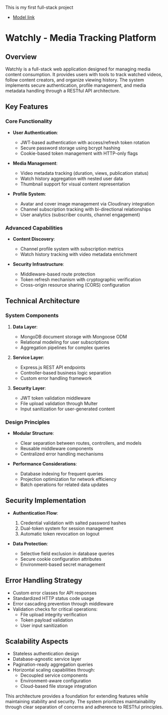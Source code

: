 This is my first full-stack project
- [Model link](https://app.eraser.io/workspace/YtPqZ1VogxGy1jzIDkzj)

# Watchly - Media Tracking Platform  

## Overview  
Watchly is a full-stack web application designed for managing media content consumption. It provides users with tools to track watched videos, follow content creators, and organize viewing history. The system implements secure authentication, profile management, and media metadata handling through a RESTful API architecture.  

## Key Features  

### Core Functionality  
- **User Authentication**:  
  - JWT-based authentication with access/refresh token rotation  
  - Secure password storage using bcrypt hashing  
  - Cookie-based token management with HTTP-only flags  

- **Media Management**:  
  - Video metadata tracking (duration, views, publication status)  
  - Watch history aggregation with nested user data  
  - Thumbnail support for visual content representation  

- **Profile System**:  
  - Avatar and cover image management via Cloudinary integration  
  - Channel subscription tracking with bi-directional relationships  
  - User analytics (subscriber counts, channel engagement)  

### Advanced Capabilities  
- **Content Discovery**:  
  - Channel profile system with subscription metrics  
  - Watch history tracking with video metadata enrichment  

- **Security Infrastructure**:  
  - Middleware-based route protection  
  - Token refresh mechanism with cryptographic verification  
  - Cross-origin resource sharing (CORS) configuration  

## Technical Architecture  

### System Components  
1. **Data Layer**:  
   - MongoDB document storage with Mongoose ODM  
   - Relational modeling for user subscriptions  
   - Aggregation pipelines for complex queries  

2. **Service Layer**:  
   - Express.js REST API endpoints  
   - Controller-based business logic separation  
   - Custom error handling framework  

3. **Security Layer**:  
   - JWT token validation middleware  
   - File upload validation through Multer  
   - Input sanitization for user-generated content  

### Design Principles  
- **Modular Structure**:  
  - Clear separation between routes, controllers, and models  
  - Reusable middleware components  
  - Centralized error handling mechanisms  

- **Performance Considerations**:  
  - Database indexing for frequent queries  
  - Projection optimization for network efficiency  
  - Batch operations for related data updates  

## Security Implementation  
- **Authentication Flow**:  
  1. Credential validation with salted password hashes  
  2. Dual-token system for session management  
  3. Automatic token revocation on logout  

- **Data Protection**:  
  - Selective field exclusion in database queries  
  - Secure cookie configuration attributes  
  - Environment-based secret management  

## Error Handling Strategy  
- Custom error classes for API responses  
- Standardized HTTP status code usage  
- Error cascading prevention through middleware  
- Validation checks for critical operations:  
  - File upload integrity verification  
  - Token payload validation  
  - User input sanitization  

## Scalability Aspects  
- Stateless authentication design  
- Database-agnostic service layer  
- Pagination-ready aggregation queries  
- Horizontal scaling capabilities through:  
  - Decoupled service components  
  - Environment-aware configuration  
  - Cloud-based file storage integration  

This architecture provides a foundation for extending features while maintaining stability and security. The system prioritizes maintainability through clear separation of concerns and adherence to RESTful principles.
